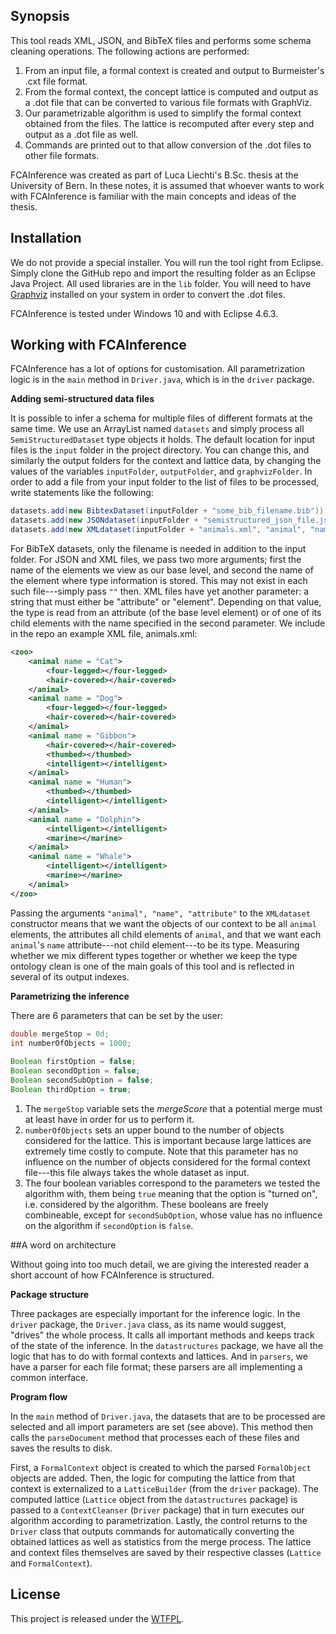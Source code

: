 ## Synopsis

This tool reads XML, JSON, and BibTeX files and performs some schema cleaning operations. The following actions are performed:
1. From an input file, a formal context is created and output to Burmeister's .cxt file format.
2. From the formal context, the concept lattice is computed and output as a .dot file that can be converted to various file formats with GraphViz.
3. Our parametrizable algorithm is used to simplify the formal context obtained from the files. The lattice is recomputed after every step and output as a .dot file as well.
4. Commands are printed out to that allow conversion of the .dot files to other file formats.

FCAInference was created as part of Luca Liechti's B.Sc. thesis at the University of Bern. In these notes, it is assumed that whoever wants to work with FCAInference is familiar with the main concepts and ideas of the thesis.

## Installation

We do not provide a special installer. You will run the tool right from Eclipse. Simply clone the GitHub repo and import the resulting folder as an Eclipse Java Project. All used libraries are in the `lib` folder. You will need to have [Graphviz](http://www.graphviz.org/Download.php) installed on your system in order to convert the .dot files.

FCAInference is tested under Windows 10 and with Eclipse 4.6.3.

## Working with FCAInference

FCAInference has a lot of options for customisation. All parametrization logic is in the `main` method in `Driver.java`, which is in the `driver` package.

**Adding semi-structured data files**

It is possible to infer a schema for multiple files of different formats at the same time. We use an ArrayList named `datasets` and simply process all `SemiStructuredDataset` type objects it holds.
The default location for input files is the `input` folder in the project directory. You can change this, and similarly the output folders for the context and lattice data, by changing the values of the variables `inputFolder`, `outputFolder`, and `graphvizFolder`.
In order to add a file from your input folder to the list of files to be processed, write statements like the following:

```java
datasets.add(new BibtexDataset(inputFolder + "some_bib_filename.bib"));
datasets.add(new JSONdataset(inputFolder + "semistructured_json_file.js", "book", "type"));
datasets.add(new XMLdataset(inputFolder + "animals.xml", "animal", "name", "attribute"));
```

For BibTeX datasets, only the filename is needed in addition to the input folder. For JSON and XML files, we pass two more arguments; first the name of the elements we view as our base level, and second the name of the element where type information is stored. This may not exist in each such file---simply pass `""` then. XML files have yet another parameter: a string that must either be "attribute" or "element". Depending on that value, the type is read from an attribute (of the base level element) or of one of its child elements with the name specified in the second parameter.
We include in the repo an example XML file, animals.xml:

```xml
<zoo>
	<animal name = "Cat">
		<four-legged></four-legged>
		<hair-covered></hair-covered>
	</animal>
	<animal name = "Dog">
		<four-legged></four-legged>
		<hair-covered></hair-covered>
	</animal>
	<animal name = "Gibbon">
		<hair-covered></hair-covered>
		<thumbed></thumbed>
		<intelligent></intelligent>
	</animal>
	<animal name = "Human">
		<thumbed></thumbed>
		<intelligent></intelligent>
	</animal>
	<animal name = "Dolphin">
		<intelligent></intelligent>
		<marine></marine>
	</animal>
	<animal name = "Whale">
		<intelligent></intelligent>
		<marine></marine>
	</animal>
</zoo>
```

Passing the arguments `"animal", "name", "attribute"` to the `XMLdataset` constructor means that we want the objects of our context to be all `animal` elements, the attributes all child elements of `animal`, and that we want each `animal`'s `name` attribute---not  child element---to be its type. Measuring whether we mix different types together or whether we keep the type ontology clean is one of the main goals of this tool and is reflected in several of its output indexes.

**Parametrizing the inference**

There are 6 parameters that can be set by the user:

```java
double mergeStop = 0d;
int numberOfObjects = 1000;
		
Boolean firstOption = false;
Boolean secondOption = false;
Boolean secondSubOption = false;
Boolean thirdOption = true;
```

1. The `mergeStop` variable sets the *mergeScore* that a potential merge must at least have in order for us to perform it.
2. `numberOfObjects` sets an upper bound to the number of objects considered for the lattice. This is important because large lattices are extremely time costly to compute. Note that this parameter has no influence on the number of objects considered for the formal context file---this file always takes the whole dataset as input.
3. The four boolean variables correspond to the parameters we tested the algorithm with, them being `true` meaning that the option is "turned on", i.e. considered by the algorithm. These booleans are freely combineable, except for `secondSubOption`, whose value has no influence on the algorithm if `secondOption` is `false`.

##A word on architecture

Without going into too much detail, we are giving the interested reader a short account of how FCAInference is structured.

**Package structure**

Three packages are especially important for the inference logic. In the `driver` package, the `Driver.java` class, as its name would suggest, "drives" the whole process. It calls all important methods and keeps track of the state of the inference. In the `datastructures` package, we have all the logic that has to do with formal contexts and lattices. And in `parsers`, we have a parser for each file format; these parsers are all implementing a common interface.

**Program flow**

In the `main` method of `Driver.java`, the datasets that are to be processed are selected and all import parameters are set (see above). This method then calls the `parseDocument` method that processes each of these files and saves the results to disk.

First, a `FormalContext` object is created to which the parsed `FormalObject` objects are added. Then, the logic for computing the lattice from that context is externalized to a `LatticeBuilder` (from the `driver` package). The computed lattice (`Lattice` object from the `datastructures` package) is passed to a `ContextCleanser` (`Driver` package) that in turn executes our algorithm according to parametrization.  Lastly, the control returns to the `Driver` class that outputs commands for automatically converting the obtained lattices as well as statistics from the merge process. The lattice and context files themselves are saved by their respective classes (`Lattice` and `FormalContext`).

## License

This project is released under the [WTFPL](http://www.wtfpl.net/).

